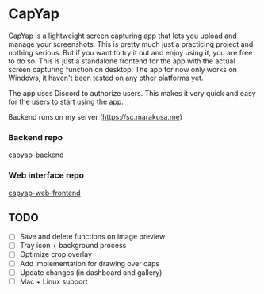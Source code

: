 # CapYap
CapYap is a lightweight screen capturing app that lets you upload and manage your screenshots. This is pretty much just a practicing project and nothing serious. But if you want to try it out and enjoy using it, you are free to do so. This is just a standalone frontend for the app with the actual screen capturing function on desktop. The app for now only works on Windows, it haven't been tested on any other platforms yet.

The app uses Discord to authorize users. This makes it very quick and easy for the users to start using the app.

Backend runs on my server (https://sc.marakusa.me)

### Backend repo
[capyap-backend](https://github.com/Marakusa/capyap-backend)

### Web interface repo
[capyap-web-frontend](https://github.com/Marakusa/capyap-web-frontend)

## TODO
- [ ] Save and delete functions on image preview
- [ ] Tray icon + background process
- [ ] Optimize crop overlay
- [ ] Add implementation for drawing over caps
- [ ] Update changes (in dashboard and gallery)
- [ ] Mac + Linux support
